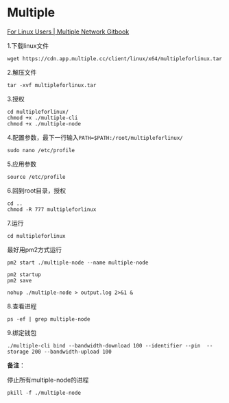 # Multiple

[For Linux Users | Multiple Network Gitbook](https://multiple-network.gitbook.io/multiple-network-gitbook/multiple-node-participation-guide/for-linux-users)

1.下载linux文件

```
wget https://cdn.app.multiple.cc/client/linux/x64/multipleforlinux.tar
```

2.解压文件

```
tar -xvf multipleforlinux.tar
```

3.授权

```
cd multipleforlinux/
chmod +x ./multiple-cli
chmod +x ./multiple-node
```

4.配置参数，最下一行输入`PATH=$PATH:/root/multipleforlinux/`

```
sudo nano /etc/profile
```

5.应用参数

```
source /etc/profile
```

6.回到root目录，授权

```
cd ..
chmod -R 777 multipleforlinux
```

7.运行

```
cd multipleforlinux
```

最好用pm2方式运行

```
pm2 start ./multiple-node --name multiple-node
```

```
pm2 startup
pm2 save
```

```
nohup ./multiple-node > output.log 2>&1 &
```

8.查看进程

```
ps -ef | grep multiple-node
```

9.绑定钱包

```
./multiple-cli bind --bandwidth-download 100 --identifier --pin  --storage 200 --bandwidth-upload 100
```

**备注**：

停止所有multiple-node的进程

```
pkill -f ./multiple-node
```
